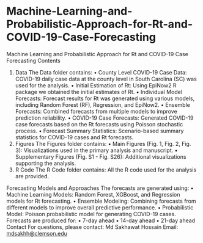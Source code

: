 # Machine-Learning-and-Probabilistic-Approach-for-Rt-and-COVID-19-Case-Forecasting
Machine Learning and Probabilistic Approach for Rt and COVID-19 Case Forecasting
Contents
1. Data
The Data folder contains:
•	County Level COVID-19 Case Data: COVID-19 daily case data at the county level in South Carolina (SC) was used for the analysis.
•	Initial Estimation of Rt: Using EpiNow2 R package we obtained the initial estimates of Rt.
•	Individual Model Forecasts: Forecast results for Rt was generated using various models, including Random Forest (RF), Regression, and EpiNow2.
•	Ensemble Forecasts: Combined forecasts from multiple models to improve prediction reliability.
•	COVID-19 Case Forecasts: Generated COVID-19 case forecasts based on the Rt forecasts using Poisson stochastic process.
•	Forecast Summary Statistics: Scenario-based summary statistics for COVID-19 cases and Rt forecasts.
2. Figures
The Figures folder contains:
•	Main Figures (Fig. 1, Fig. 2, Fig. 3): Visualizations used in the primary analysis and manuscript.
•	Supplementary Figures (Fig. S1 - Fig. S26): Additional visualizations supporting the analysis.
3. R Code
The R Code folder contains: All the R code used for the analysis are provided.

Forecasting Models and Approaches
The forecasts are generated using:
•	Machine Learning Models: Random Forest, XGBoost, and Regression models for Rt forecasting.
•	Ensemble Modeling: Combining forecasts from different models to improve overall predictive performance.
•	Probabilistic Model: Poisson probabilistic model for generating COVID-19 cases.
Forecasts are produced for:
•	7-day ahead
•	14-day ahead
•	21-day ahead
Contact
For questions, please contact:
Md Sakhawat Hossain
Email: mdsakhh@clemson.edu
